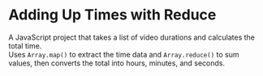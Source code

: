 # Adding Up Times with Reduce

A JavaScript project that takes a list of video durations and calculates the total time.  
Uses `Array.map()` to extract the time data and `Array.reduce()` to sum values, then converts the total into hours, minutes, and seconds.
